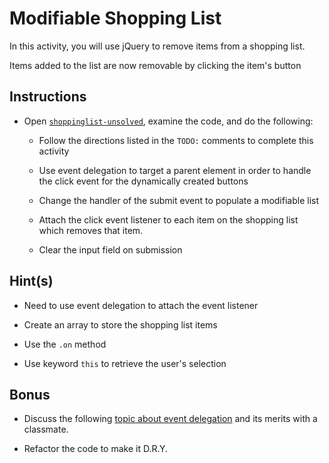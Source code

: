 # Modifiable Shopping List 

In this activity, you will use jQuery to remove items from a shopping list.

Items added to the list are now removable by clicking the item's button

## Instructions

* Open [`shoppinglist-unsolved`](Unsolved/shoppinglist-unsolved.html), examine the code, and do the following:

  * Follow the directions listed in the `TODO:` comments to complete this activity 
  
  * Use event delegation to target a parent element in order to handle the click event for the dynamically created buttons
  
  * Change the handler of the submit event to populate a modifiable list
   
  * Attach the click event listener to each item on the shopping list which removes that item.
  
  * Clear the input field on submission 
   
## Hint(s) 

* Need to use event delegation to attach the event listener
  
* Create an array to store the shopping list items

* Use the `.on` method

* Use keyword `this` to retrieve the user's selection

## Bonus

* Discuss the following [topic about event delegation](https://api.jquery.com/on/#direct-and-delegated-events) and its merits with a classmate.

* Refactor the code to make it D.R.Y.